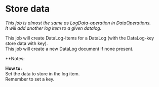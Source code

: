 # Store data #

*This job is almost the same as LogData-operation in DataOperations.  
 It will add another log item to a given datalog.*

This job will create DataLog-Items for a DataLog (with the DataLog-key store data with key).  
This job will create a new DataLog document if none present.




**Notes:   


**How to:**  
Set the data to store in the log item.  
Remember to set a key.
